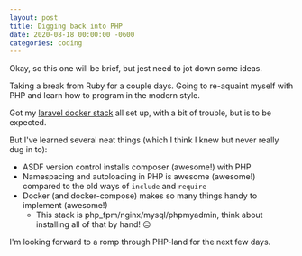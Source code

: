 ```yaml
---
layout: post
title: Digging back into PHP
date: 2020-08-18 00:00:00 -0600
categories: coding
---
```


Okay, so this one will be brief, but jest need to jot down some ideas.

Taking a break from Ruby for a couple days. Going to re-aquaint myself with PHP and learn how to program in the modern style.

Got my [laravel docker stack](https://www.laradock.io) all set up, with a bit of trouble, but is to be expected.

But I've learned several neat things (which I think I knew but never really dug in to):

- ASDF version control installs composer (awesome!) with PHP
- Namespacing and autoloading in PHP is awesome (awesome!) compared to the old ways of `include` and `require`
- Docker (and docker-compose) makes so many things handy to implement (awesome!)
  - This stack is php_fpm/nginx/mysql/phpmyadmin, think about installing all of that by hand! 😑

I'm looking forward to a romp through PHP-land for the next few days.
